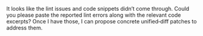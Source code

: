 It looks like the lint issues and code snippets didn’t come through. Could you please paste the reported lint errors along with the relevant code excerpts? Once I have those, I can propose concrete unified‑diff patches to address them.